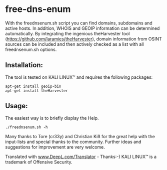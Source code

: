 # free-dns-enum

With the freednsenum.sh script you can find domains, subdomains and active hosts. In addition, WHOIS and GEOIP information can be determined automatically. By integrating the ingenious theHarvester tool (https://github.com/laramies/theHarvester), domain information from OSINT sources can be included and then actively checked as a list with all freednsenum.sh options.

## Installation:

The tool is tested on KALI LINUX™ and requires the following packages:
    
    apt-get install geoip-bin
    apt-get install theHarvester
    
## Usage:

The easiest way is to briefly display the Help.

    ./freednsenum.sh -h
    
Many thanks to Tore (cr33y) and Christian Kiß for the great help with the input-lists and special thanks to the community.
Further ideas and suggestions for improvement are very welcome.

Translated with www.DeepL.com/Translator - Thanks:-)
KALI LINUX™ is a trademark of Offensive Security.
